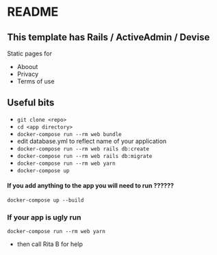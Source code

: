 # README
## This template has Rails / ActiveAdmin / Devise

Static pages for
- Aboout
- Privacy
- Terms of use
## Useful bits
- ```git clone <repo>```
- ```cd <app directory>```
- ```docker-compose run --rm web bundle```
- edit database.yml to reflect name of your application
- ```docker-compose run --rm web rails db:create```
- ```docker-compose run --rm web rails db:migrate```
- ```docker-compose run --rm web yarn```
- ```docker-compose up```

#### If you add anything to the app you will need to run ??????
```
docker-compose up --build
````
### If your app is ugly run
```docker-compose run --rm web yarn```
- then call Rita B for help
